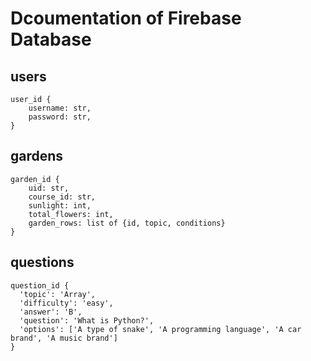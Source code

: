 # Dcoumentation of Firebase Database

## users 
```
user_id {
    username: str,
    password: str,
}
```

## gardens
```
garden_id {
    uid: str,
    course_id: str,
    sunlight: int,
    total_flowers: int,
    garden_rows: list of {id, topic, conditions}
}
```

## questions 
```
question_id {
  'topic': 'Array',
  'difficulty': 'easy',
  'answer': 'B',
  'question': 'What is Python?', 
  'options': ['A type of snake', 'A programming language', 'A car brand', 'A music brand']
}
```